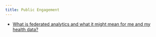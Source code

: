 ```yaml
---
title: Public Engagement
---
```


* [What is federated analytics and what it might mean for me and my health data?](/federated-analytics)
  
<!-- further powerpoints etc. to be added -->
